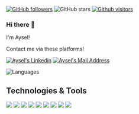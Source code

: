 [![GitHub followers](https://img.shields.io/github/followers/ayselmehmetzade?style=social)](https://github.com/ayselmehmetzade?tab=followers)
![GitHub stars](https://img.shields.io/github/stars/ayselmehmetzade?style=social)
[![Github visitors](https://visitor-badge.glitch.me/badge?page_id=ayselmehmetzade.visitor-badge)](https://GitHub.com/ayselmehmetzade/StrapDown.js/stargazers/)
### Hi there :wave:
I'm Aysel!

Contact me via these platforms! 

  <a href="https://www.linkedin.com/in/aysel-mammedzade-a3b9421a9/" target="_blank" rel="nofollow"><img alt="Aysel's Linkedin" src="https://img.shields.io/badge/LinkedIn-0077B5?style=for-the-badge&logo=linkedin&logoColor=white" /></a>
 <a href="mailto:ayselmehmetzade@hotmail.com" target="_blank" rel="nofollow"><img alt="Aysel's Mail Address" src="https://img.shields.io/badge/Gmail-D14836?style=for-the-badge&logo=gmail&logoColor=white" /></a>


![Languages](https://github-readme-stats.vercel.app/api/top-langs/?username=ayselmehmetzade&layout=compact&theme=light)

## Technologies & Tools 
<img src="https://img.shields.io/badge/C%23-black?style=for-the-badge&logo=c-sharp&logoColor=white%22%3E"></img>
<img src="https://img.shields.io/badge/Angular-black?style=for-the-badge&logo=angular&logoColor=white"></img>
<img src="https://img.shields.io/badge/React-black?style=for-the-badge&logo=react&logoColor=61DAFB"></img>
<img src="https://img.shields.io/badge/.NETCore-black?style=for-the-badge&logo=.net&logoColor=white%22%3E"></img>
<img src="https://img.shields.io/badge/Microsoft_SQL_Server-black?style=for-the-badge&logo=microsoft-sql-server&logoColor=white%22%3E"></img>
<img src="https://img.shields.io/badge/Java-black?style=for-the-badge&logo=Java&logoColor=white%22%3E"></img>
<img src="https://img.shields.io/badge/JavaScript-black?style=for-the-badge&logo=javascript&logoColor=F7DF1E%22%3E"></img>
<img src="https://img.shields.io/badge/HTML5-black?style=for-the-badge&logo=html5&logoColor=white" />
<img src="https://img.shields.io/badge/CSS3-black?style=for-the-badge&logo=css3&logoColor=white" />
